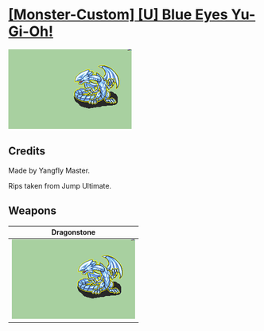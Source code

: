 # [\[Monster-Custom\] \[U\] Blue Eyes Yu-Gi-Oh!](./)

<img src="./8.%20Dragonstone/Dragonstone_000.png" alt="[Monster-Custom] [U] Blue Eyes Yu-Gi-Oh! standing" />

## Credits

Made by Yangfly Master.

Rips taken from Jump Ultimate.

## Weapons


|Dragonstone |
|  :---: |
| <img alt="Dragonstone animation" src="./8.%20Dragonstone/Dragonstone.gif" /> |
